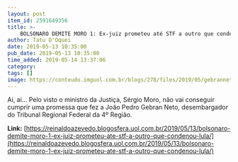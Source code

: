 ```yaml
---
layout: post
item_id: 2591649356
title: >-
    BOLSONARO DEMITE MORO 1: Ex-juiz prometeu até STF a outro que condenou Lula
author: Tatu D'Oquei
date: 2019-05-13 10:35:00
pub_date: 2019-05-13 10:35:00
time_added: 2019-05-14 13:37:06
category: 
tags: []
image: https://conteudo.imguol.com.br/blogs/278/files/2019/05/gebranneto-595x300.jpg
---
```


Ai, ai… Pelo visto o ministro da Justiça, Sérgio Moro, não vai conseguir cumprir uma promessa que fez a João Pedro Gebran Neto, desembargador do Tribunal Regional Federal da 4º Região.

**Link:** [https://reinaldoazevedo.blogosfera.uol.com.br/2019/05/13/bolsonaro-demite-moro-1-ex-juiz-prometeu-ate-stf-a-outro-que-condenou-lula/](https://reinaldoazevedo.blogosfera.uol.com.br/2019/05/13/bolsonaro-demite-moro-1-ex-juiz-prometeu-ate-stf-a-outro-que-condenou-lula/)

